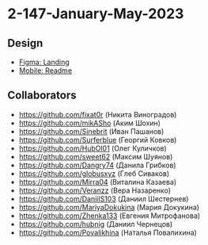 # 2-147-January-May-2023

## Design

- [Figma: Landing](https://www.figma.com/proto/nEZC73T0FjMnaFkC0gEBvv/Untitled?node-id=6%3A16&scaling=scale-down-width&page-id=0%3A1&starting-point-node-id=6%3A16)
- [Mobile: Readme](./mobile/student_simulator_app/README.md)


## Collaborators

- https://github.com/fixat0r (Никита Виноградов)
- https://github.com/mikASho (Аким Шохин)
- https://github.com/Sinebrit (Иван Пашанов)
- https://github.com/Surferblue (Георгий Ковков)
- https://github.com/HubOl01 (Олег Куличков)
- https://github.com/sweet62 (Максим Шуянов)
- https://github.com/Dangry74 (Данила Грибков)
- https://github.com/globusxyz (Глеб Сиваков)
- https://github.com/Mirra04 (Виталина Казаева)
- https://github.com/Veranzz (Вера Назаренко)
- https://github.com/DaniilS103 (Даниил Шестернев)
- https://github.com/MariyaDokukina (Мария Докукина)
- https://github.com/Zhenka133 (Евгения Митрофанова)
- https://github.com/hubnig (Даниил Чернецов)
- https://github.com/Povalikhina (Наталья Повалихина)
